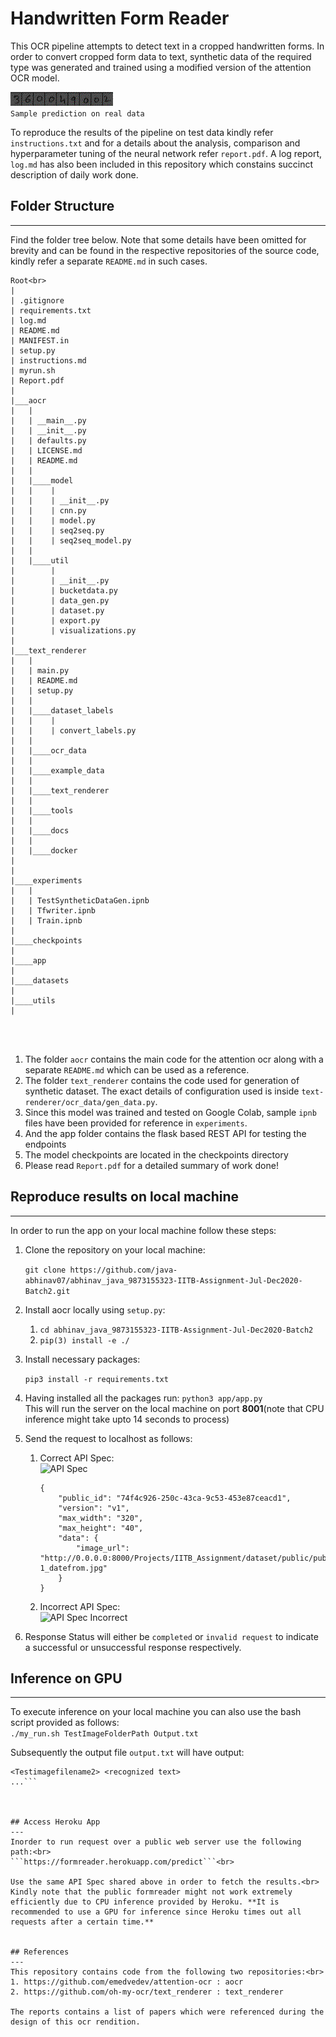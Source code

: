 # Handwritten Form Reader

This OCR pipeline attempts to detect text in a cropped handwritten forms. In order to convert cropped form data to text, synthetic data of the required type was generated and trained using a modified version of the attention OCR model.<br>

![Sample prediction on real data](resources/image_2.gif)<br>
```Sample prediction on real data```


To reproduce the results of the pipeline on test data kindly refer ```instructions.txt``` and for a details about the analysis, comparison and hyperparameter tuning of the neural network refer ```report.pdf```. A log report, ```log.md``` has also been included in this repository which constains succinct description of  daily work done.

## Folder Structure
---
Find the folder tree below. Note that some details have been omitted for brevity and can be found in the respective repositories of the source code, kindly refer a separate ```README.md``` in such cases.
```
Root<br>
|
| .gitignore
| requirements.txt
| log.md
| README.md
| MANIFEST.in
| setup.py
| instructions.md
| myrun.sh
| Report.pdf
|
|___aocr
|   |
|   | __main__.py
|   | __init__.py
|   | defaults.py
|   | LICENSE.md
|   | README.md
|   |
|   |____model
|   |    |
|   |    | __init__.py
|   |    | cnn.py
|   |    | model.py
|   |    | seq2seq.py
|   |    | seq2seq_model.py
|   |
|   |____util
|        | 
|        | __init__.py
|        | bucketdata.py
|        | data_gen.py
|        | dataset.py
|        | export.py
|        | visualizations.py  
|     
|___text_renderer
|   |
|   | main.py
|   | README.md
|   | setup.py
|   |
|   |____dataset_labels
|   |    |
|   |    | convert_labels.py
|   |
|   |____ocr_data
|   |
|   |____example_data
|   |
|   |____text_renderer
|   |
|   |____tools
|   |
|   |____docs
|   |
|   |____docker
|   
|
|____experiments
|   |
|   | TestSyntheticDataGen.ipnb
|   | Tfwriter.ipnb
|   | Train.ipnb
|   
|____checkpoints
|   
|____app
|   
|____datasets
|   
|____utils
|




```
1. The folder ```aocr``` contains the main code for the attention ocr along with a separate ```README.md``` which can be used as a reference. 
2. The folder ```text_renderer``` contains the code used for generation of synthetic dataset. The exact details of configuration used is inside ```text-renderer/ocr_data/gen_data.py```.
3. Since this model was trained and tested on Google Colab, sample ```ipnb``` files have been provided for reference in ```experiments```.
4. And the app folder contains the flask based REST API for testing the endpoints
5. The model checkpoints are located in the checkpoints directory
6. Please read ```Report.pdf``` for a detailed summary of work done!


## Reproduce results on local machine
---
In order to run the app on your local machine follow these steps:
1. Clone the repository on your local machine:<br>

    ```git clone https://github.com/java-abhinav07/abhinav_java_9873155323-IITB-Assignment-Jul-Dec2020-Batch2.git```

2. Install aocr locally using ```setup.py```:<br>

    1. ```cd abhinav_java_9873155323-IITB-Assignment-Jul-Dec2020-Batch2```
    2. ```pip(3) install -e ./``` <br>

3. Install necessary packages:<br>

    ```pip3 install -r requirements.txt```
4. Having installed all the packages run:
   ```python3 app/app.py```<br>
   This will run the server on the local machine on port **8001**(note that CPU inference might take upto 14 seconds to process)
5. Send the request to localhost as follows:
   1. Correct API Spec:<br>
        ![API Spec](resources/valid.png)<br>
        ```
        {
            "public_id": "74f4c926-250c-43ca-9c53-453e87ceacd1",
            "version": "v1",
            "max_width": "320",
            "max_height": "40",
            "data": {
                "image_url": "http://0.0.0.0:8000/Projects/IITB_Assignment/dataset/public/public_test_crops/TCFCD0291000010459388_M_pdf-1_datefrom.jpg"
            }
        }
   2. Incorrect API Spec:<br>
        ![API Spec Incorrect](resources/invalid.png)<br>

6. Response Status will either be ```completed``` or ```invalid request``` to indicate a successful or unsuccessful response respectively.


## Inference on GPU
---
To execute inference on your local machine you can also use the bash script provided as follows:<br>
```./my_run.sh TestImageFolderPath Output.txt```<br>

Subsequently the output file ```output.txt``` will have output:<br>
```<Testimagefilename1> <recognized text>
<Testimagefilename2> <recognized text>
...```



## Access Heroku App
---
Inorder to run request over a public web server use the following path:<br>
```https://formreader.herokuapp.com/predict```<br>

Use the same API Spec shared above in order to fetch the results.<br>
Kindly note that the public formreader might not work extremely efficiently due to CPU inference provided by Heroku. **It is recommended to use a GPU for inference since Heroku times out all requests after a certain time.**


## References
---
This repository contains code from the following two repositories:<br>
1. https://github.com/emedvedev/attention-ocr : aocr
2. https://github.com/oh-my-ocr/text_renderer : text_renderer

The reports contains a list of papers which were referenced during the design of this ocr rendition.
